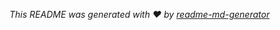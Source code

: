 _This README was generated with ❤️ by [readme-md-generator](https://github.com/jayskhatri/readme-md-generator)_